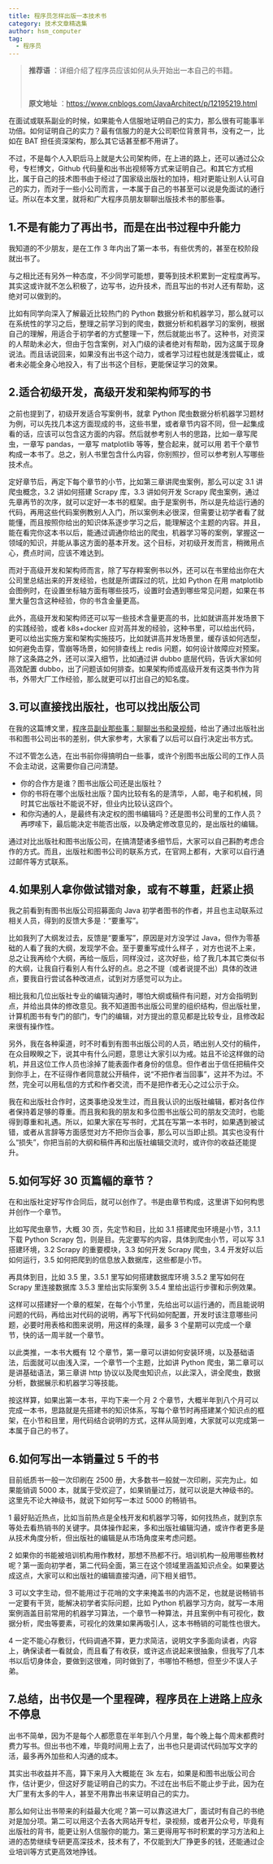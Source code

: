 ```yaml
---
title: 程序员怎样出版一本技术书 
category: 技术文章精选集
author: hsm_computer
tag:
  - 程序员
---
```


> **推荐语** ：详细介绍了程序员应该如何从头开始出一本自己的书籍。
>
> <br/>
>
> **原文地址** ：https://www.cnblogs.com/JavaArchitect/p/12195219.html

在面试或联系副业的时候，如果能令人信服地证明自己的实力，那么很有可能事半功倍。如何证明自己的实力？最有信服力的是大公司职位背景背书，没有之一，比如在 BAT 担任资深架构，那么其它话甚至都不用讲了。

不过，不是每个人入职后马上就是大公司架构师，在上进的路上，还可以通过公众号，专栏博文，Github 代码量和出书出视频等方式来证明自己。和其它方式相比，属于自己的技术图书由于经过了国家级出版社的加持，相对更能让别人认可自己的实力，而对于一些小公司而言，一本属于自己的书甚至可以说是免面试的通行证。所以在本文里，就将和广大程序员朋友聊聊出版技术书的那些事。

## 1.不是有能力了再出书，而是在出书过程中升能力

我知道的不少朋友，是在工作 3 年内出了第一本书，有些优秀的，甚至在校阶段就出书了。

与之相比还有另外一种态度，不少同学可能想，要等到技术积累到一定程度再写。其实这或许就不怎么积极了，边写书，边升技术，而且写出的书对人还有帮助，这绝对可以做到的。

比如有同学向深入了解最近比较热门的 Python 数据分析和机器学习，那么就可以在系统性的学习之后，整理之前学习到的爬虫，数据分析和机器学习的案例，根据自己的理解，用适合于初学者的方式整理一下，然后就能出书了。这种书，对资深的人帮助未必大，但由于包含案例，对入门级的读者绝对有帮助，因为这属于现身说法。而且话说回来，如果没有出书这个动力，或者学习过程也就是浅尝辄止，或者未必能全身心地投入，有了出书这个目标，更能保证学习的效果。

## 2.适合初级开发，高级开发和架构师写的书

之前也提到了，初级开发适合写案例书，就拿 Python 爬虫数据分析机器学习题材为例，可以先找几本这方面现成的书，这些书里，或者章节内容不同，但一起集成看的话，应该可以包含这方面的内容。然后就参考别人书的思路，比如一章写爬虫，一章写 pandas，一章写 matplotlib 等等，整合起来，就可以用 若干个章节构成一本书了。总之，别人书里包含什么内容，你别照抄，但可以参考别人写哪些技术点。

定好章节后，再定下每个章节的小节，比如第三章讲爬虫案例，那么可以定 3.1 讲爬虫概念，3.2 讲如何搭建 Scrapy 库，3.3 讲如何开发 Scrapy 爬虫案例，通过先章再节的次序，就可以定好一本书的框架。由于是案例书，所以是先给运行通的代码，再用这些代码案例教别人入门，所以案例未必很深，但需要让初学者看了就能懂，而且按照你给出的知识体系逐步学习之后，能理解这个主题的内容。并且，能在看完你这本书以后，能通过调通你给出的爬虫，机器学习等的案例，掌握这一领域的知识，并能从事这方面的基本开发。这个目标，对初级开发而言，稍微用点心，费点时间，应该不难达到。

而对于高级开发和架构师而言，除了写存粹案例书以外，还可以在书里给出你在大公司里总结出来的开发经验，也就是所谓踩过的坑，比如 Python 在用 matplotlib 会图例时，在设置坐标轴方面有哪些技巧，设置时会遇到哪些常见问题，如果在书里大量包含这种经验，你的书含金量更高。

此外，高级开发和架构师还可以写一些技术含量更高的书，比如就讲高并发场景下的实践经验，或者 k8s+docker 应对高并发的经验，这种书里，可以给出代码，更可以给出实施方案和架构实施技巧，比如就讲高并发场景里，缓存该如何选型，如何避免击穿，雪崩等场景，如何排查线上 redis 问题，如何设计故障应对预案。除了这条路之外，还可以深入细节，比如通过讲 dubbo 底层代码，告诉大家如何高效配置 dubbo，出了问题该如何排查。如果架构师或高级开发有这类书作为背书，外带大厂工作经验，那么就更可以打出自己的知名度。

## 3.可以直接找出版社，也可以找出版公司

在我的这篇博文里，[程序员副业那些事：聊聊出书和录视频](https://www.cnblogs.com/JavaArchitect/p/11616906.html)，给出了通过出版社出书和图书公司出书的差别，供大家参考，大家看了以后可以自行决定出书方式。

不过不管怎么选，在出书前你得搞明白一些事，或许个别图书出版公司的工作人员不会主动说，这需要你自己问清楚。

- 你的合作方是谁？图书出版公司还是出版社？
- 你的书将在哪个出版社出版？国内比较有名的是清华，人邮，电子和机械，同时其它出版社不能说不好，但业内比较认这四个。
- 和你沟通的人，是最终有决定权的图书编辑吗？还是图书公司里的工作人员？再啰嗦下，最后能决定书能否出版，以及确定修改意见的，是出版社的编辑。

通过对比出版社和图书出版公司，在搞清楚诸多细节后，大家可以自己斟酌考虑合作的方式。而且，出版社和图书公司的联系方式，在官网上都有，大家可以自行通过邮件等方式联系。

## 4.如果别人拿你做试错对象，或有不尊重，赶紧止损

我之前看到有图书出版公司招募面向 Java 初学者图书的作者，并且也主动联系过相关人员，得到的反馈大多是：“要重写”。

比如我列了大纲发过去，反馈是“要重写”，原因是对方没学过 Java，但作为零基础的人看了我的大纲，发现学不会。至于要重写成什么样子 ，对方也说不上来，总之让我再给个大纲，再给一版后，同样没过，这次好些，给了我几本其它类似书的大纲，让我自行看别人有什么好的点。总之不提（或者说提不出）具体的改进点，要我自行尝试各种改进点，试到对方感觉可以为止。

相比我和几位出版社专业的编辑沟通时，哪怕大纲或稿件有问题，对方会指明到点，并给出具体的修改意见。我不知道图书出版公司里的组织结构，但出版社里，计算机图书有专门的部门，专门的编辑，对方提出的意见都是比较专业，且修改起来很有操作性。

另外，我在各种渠道，时不时看到有图书出版公司的人员，晒出别人交付的稿件，在众目睽睽之下，说其中有什么问题，意思让大家引以为戒。姑且不论这样做的动机，并且这位工作人员也涂掉了能表面作者身份的信息。但作者出于信任把稿件交到你手上，在不征得作者同意就公开稿件，说“不把作者当回事”，这并不为过。不然，完全可以用私信的方式和作者交流，而不是把作者无心之过公示于众。

我在和出版社合作时，这类事绝没发生过，而且我认识的出版社编辑，都对各位作者保持着足够的尊重。而且我和我的朋友和多位图书出版公司的朋友交流时，也能得到尊重和礼遇。所以，如果大家在写书时，尤其在写第一本书时，如果遇到被试错，或者从言辞等方面感觉对方不把你当会事，那么可以当即止损。其实也没有什么“损失”，你把当前的大纲和稿件再和出版社编辑交流时，或许你的收益还能提升。

## 5.如何写好 30 页篇幅的章节？

在和出版社定好写作合同后，就可以创作了。书是由章节构成，这里讲下如何构思并创作一个章节。

比如写爬虫章节，大概 30 页，先定节和目，比如 3.1 搭建爬虫环境是小节，3.1.1 下载 Python Scrapy 包，则是目。先定要写的内容，具体到爬虫小节，可以写 3.1 搭建环境，3.2 Scrapy 的重要模块，3.3 如何开发 Scrapy 爬虫，3.4 开发好以后如何运行，3.5 如何把爬到的信息放入数据库，这些都是小节。

再具体到目，比如 3.5 里，3.5.1 里写如何搭建数据库环境 3.5.2 里写如何在 Scrapy 里连接数据库 3.5.3 里给出实际案例 3.5.4 里给出运行步骤和示例效果。

这样可以搭建好一个章的框架，在每个小节里，先给出可以运行通的，而且能说明问题的代码，再给出对代码的说明，再写下代码如何配置，开发时该注意哪些问题，必要时用表格和图来说明，用这样的条理，最多 3 个星期可以完成一个章节，快的话一周半就一个章节。

以此类推，一本书大概有 12 个章节，第一章可以讲如何安装环境，以及基础语法，后面就可以由浅入深，一个章节一个主题，比如讲 Python 爬虫，第二章可以是讲基础语法，第三章讲 http 协议以及爬虫知识点，以此深入，讲全爬虫，数据分析，数据展示和机器学习等技能。

按这样算，如果出第一本书，平均下来一个月 2 个章节，大概半年到八个月可以完成一本书，思路就是先搭建书的知识体系，写每个章节时再搭建某个知识点的框架，在小节和目里，用代码结合说明的方式，这样从简到难，大家就可以完成第一本属于自己的书了。

## 6.如何写出一本销量过 5 千的书

目前纸质书一般一次印刷在 2500 册，大多数书一般就一次印刷，买完为止。如果能销调 5000 本，就属于受欢迎了，如果销量过万，就可以说是大神级书的。这里先不论大神级书，就说下如何写一本过 5000 的畅销书。

1 最好贴近热点，比如当前热点是全栈开发和机器学习等，如何找热点，就到京东等处去看热销书的关键字。具体操作起来，多和出版社编辑沟通，或许作者更多是从技术角度分析，但出版社的编辑是从市场角度来考虑问题。

2 如果你的书能被培训机构用作教材，那想不热都不行。培训机构一般用哪些教材呢？第一面向初学者，第二代码全面，第三在这个领域里涵盖知识点全。如果要达成这点，大家可以和出版社的编辑直接沟通，问下相关细节。

3 可以文字生动，但不能用过于花哨的文字来掩盖书的内涵不足，也就是说畅销书一定要有干货，能解决初学者实际问题，比如 Python 机器学习方向，就写一本用案例涵盖目前常用的机器学习算法，一个章节一种算法，并且案例中有可视化，数据分析，爬虫等要素，可视化的效果如果再吸引人，这本书畅销的可能性也很大。

4 一定不能心存敷衍，代码调通不算，更力求简洁，说明文字多面向读者，内容上，确保读者一看就会，而且看了有收获，或许这点说起来很抽象，但我写了几本书以后切身体会，要做到这很难，同时做到了，书哪怕不畅想，但至少不误人子弟。

## 7.总结，出书仅是一个里程碑，程序员在上进路上应永不停息

出书不简单，因为不是每个人都愿意在半年到八个月里，每个晚上每个周末都费时费力写书。但出书也不难，毕竟时间用上去了，出书也只是调试代码加写文字的活，最多再外加些和人沟通的成本。

其实出书收益并不高，算下来月入大概能在 3k 左右，如果是和图书出版公司合作，估计更少，但这好歹能证明自己的实力。不过在出书后不能止步于此，因为在大厂里有太多的牛人，甚至不用靠出书来证明自己的实力。

那么如何让出书带来的利益最大化呢？第一可以靠这进大厂，面试时有自己的书绝对是加分项。第二可以用这个去各大网站开专栏，录视频，或者开公众号，毕竟有出版社的背书，能更让别人信服你的能力。第三更得用写书时积累的学习方法和上进的态势继续专研更高深技术，技术有了，不仅能到大厂挣更多的钱，还能通过企业培训等方式更高效地挣钱。